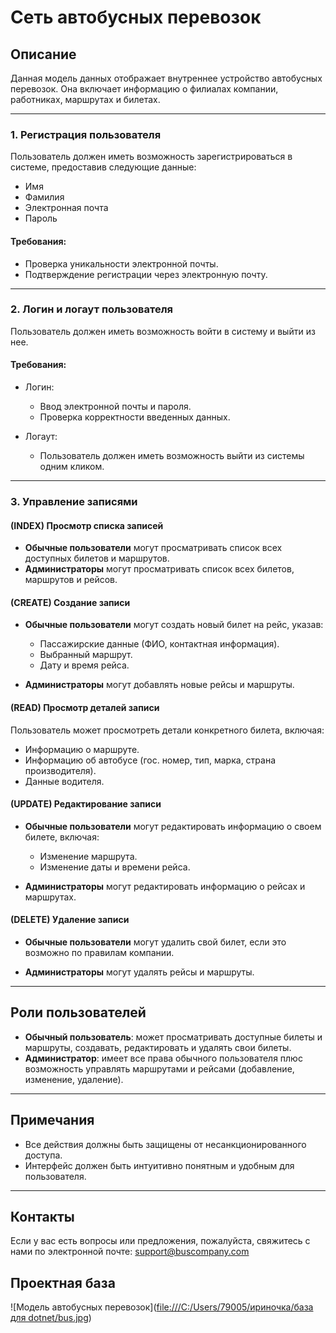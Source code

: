# Сеть автобусных перевозок

## Описание
Данная модель данных отображает внутреннее устройство автобусных перевозок. Она включает информацию о филиалах компании, работниках, маршрутах и билетах.

---

### 1. Регистрация пользователя
Пользователь должен иметь возможность зарегистрироваться в системе, предоставив следующие данные:
- Имя
- Фамилия
- Электронная почта
- Пароль

#### Требования:
- Проверка уникальности электронной почты.
- Подтверждение регистрации через электронную почту.

---

### 2. Логин и логаут пользователя
Пользователь должен иметь возможность войти в систему и выйти из нее.

#### Требования:
- Логин:
  - Ввод электронной почты и пароля.
  - Проверка корректности введенных данных.
  
- Логаут:
  - Пользователь должен иметь возможность выйти из системы одним кликом.

---

### 3. Управление записями

#### (INDEX) Просмотр списка записей
- **Обычные пользователи** могут просматривать список всех доступных билетов и маршрутов.
- **Администраторы** могут просматривать список всех билетов, маршрутов и рейсов.

#### (CREATE) Создание записи
- **Обычные пользователи** могут создать новый билет на рейс, указав:
  - Пассажирские данные (ФИО, контактная информация).
  - Выбранный маршрут.
  - Дату и время рейса.
  
- **Администраторы** могут добавлять новые рейсы и маршруты.

#### (READ) Просмотр деталей записи
Пользователь может просмотреть детали конкретного билета, включая:
- Информацию о маршруте.
- Информацию об автобусе (гос. номер, тип, марка, страна производителя).
- Данные водителя.

#### (UPDATE) Редактирование записи
- **Обычные пользователи** могут редактировать информацию о своем билете, включая:
  - Изменение маршрута.
  - Изменение даты и времени рейса.
  
- **Администраторы** могут редактировать информацию о рейсах и маршрутах.

#### (DELETE) Удаление записи
- **Обычные пользователи** могут удалить свой билет, если это возможно по правилам компании.
  
- **Администраторы** могут удалять рейсы и маршруты.

---
## Роли пользователей
- **Обычный пользователь**: может просматривать доступные билеты и маршруты, создавать, редактировать и удалять свои билеты.
- **Администратор**: имеет все права обычного пользователя плюс возможность управлять маршрутами и рейсами (добавление, изменение, удаление).

---

## Примечания
- Все действия должны быть защищены от несанкционированного доступа.
- Интерфейс должен быть интуитивно понятным и удобным для пользователя.

---

## Контакты
Если у вас есть вопросы или предложения, пожалуйста, свяжитесь с нами по электронной почте: support@buscompany.com

## Проектная база
![Модель автобусных перевозок]([file:///C:/Users/79005/ириночка/база для dotnet/bus.jpg](https://github.com/irisic12/dotnet/blob/main/база%20для%20dotnet.pdf))
